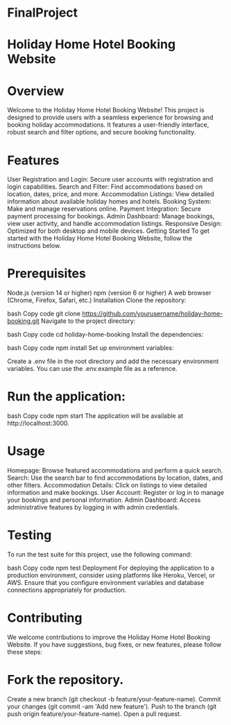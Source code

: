 # FinalProject

# Holiday Home Hotel Booking Website
# Overview
Welcome to the Holiday Home Hotel Booking Website! This project is designed to provide users with a seamless experience for browsing and booking holiday accommodations. It features a user-friendly interface, robust search and filter options, and secure booking functionality.

# Features
User Registration and Login: Secure user accounts with registration and login capabilities.
Search and Filter: Find accommodations based on location, dates, price, and more.
Accommodation Listings: View detailed information about available holiday homes and hotels.
Booking System: Make and manage reservations online.
Payment Integration: Secure payment processing for bookings.
Admin Dashboard: Manage bookings, view user activity, and handle accommodation listings.
Responsive Design: Optimized for both desktop and mobile devices.
Getting Started
To get started with the Holiday Home Hotel Booking Website, follow the instructions below.

# Prerequisites
Node.js (version 14 or higher)
npm (version 6 or higher)
A web browser (Chrome, Firefox, Safari, etc.)
Installation
Clone the repository:

bash
Copy code
git clone https://github.com/yourusername/holiday-home-booking.git
Navigate to the project directory:

bash
Copy code
cd holiday-home-booking
Install the dependencies:

bash
Copy code
npm install
Set up environment variables:

Create a .env file in the root directory and add the necessary environment variables. You can use the .env.example file as a reference.

# Run the application:

bash
Copy code
npm start
The application will be available at http://localhost:3000.

# Usage
Homepage: Browse featured accommodations and perform a quick search.
Search: Use the search bar to find accommodations by location, dates, and other filters.
Accommodation Details: Click on listings to view detailed information and make bookings.
User Account: Register or log in to manage your bookings and personal information.
Admin Dashboard: Access administrative features by logging in with admin credentials.
# Testing
To run the test suite for this project, use the following command:

bash
Copy code
npm test
Deployment
For deploying the application to a production environment, consider using platforms like Heroku, Vercel, or AWS. Ensure that you configure environment variables and database connections appropriately for production.

# Contributing
We welcome contributions to improve the Holiday Home Hotel Booking Website. If you have suggestions, bug fixes, or new features, please follow these steps:

# Fork the repository.
Create a new branch (git checkout -b feature/your-feature-name).
Commit your changes (git commit -am 'Add new feature').
Push to the branch (git push origin feature/your-feature-name).
Open a pull request.
